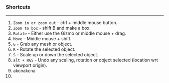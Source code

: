### Shortcuts

---

1. `Zoom in or zoom out` - ctrl + middle mouse button.
2. `Zoom to box` - shift B and make a box.
3. `Rotate` - Either use the Gizmo or middle mouse + drag.
4. `Move` - Middle mouse + shift.
5. `G` - Grab any mesh or object.
6. `R` - Rotate the selected object.
7. `S` - Scale up or down the selected object.
8. `alt + RGS` - Undo any scaling, rotation or object selected (location wrt viewport origin).
9. akcnakcna
11. 

